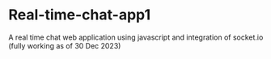# Real-time-chat-app1
A real time chat web application using javascript and integration of socket.io (fully working as of 30 Dec 2023)
